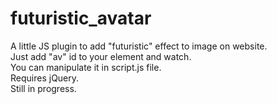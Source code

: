 # futuristic_avatar

A little JS plugin to add "futuristic" effect to image on website.<br>
Just add "av" id to your element and watch.<br>
You can manipulate it in script.js file.<br>
Requires jQuery.<br>
Still in progress.
